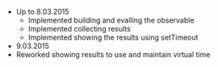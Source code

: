 * Up to 8.03.2015 
  * Implemented building and evalling the observable
  * Implemented collecting results 
  * Implemented showing the results using setTimeout
*  9.03.2015 
  * Reworked showing results to use and maintain virtual time
